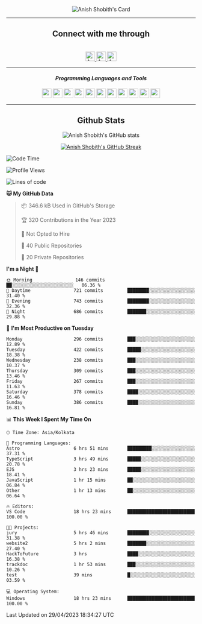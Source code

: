 <div align="center">

![Anish Shobith's Card](https://cardivo.vercel.app/api?name=Anish%20Shobith%20P%20S&description=Hi%20there%F0%9F%91%8B,%20I%20am%20a%2020-years-old.%20I%20am%20a%20Web%20and%20Application%20developer%20from%20India.%20Nice%20to%20meet%20you%20all.%20Looking%20forward%20to%20paritcipate%20with%20you.&image=https://i.imgur.com/WlQk3PY.jpg&&disableAnimation=true&site=https://anishshobithps.tech&pattern=plus&colorPattern=%23171616&backgroundColor=%231a1b26&instagram=anish_shobith&linkedin=Anish%20Shobith%20P%20S&fontColor=%23ffffff&iconColor=%23ffffff)

<hr>
 <h2> Connect with me through </h2>
<br>
<a href="https://www.instagram.com/anish_shobith/">
    <img alt="Anish Shobith's Instagram" width="25px" src="https://raw.githubusercontent.com/Anish-Shobith/Anish-Shobith/master/assets/socials/instagram.svg">
    </a>
    <a href="https://discord.gg/cWgDskT">
    <img alt="Anish Shobith's Discord", width="25px" src="https://raw.githubusercontent.com/Anish-Shobith/Anish-Shobith/master/assets/socials/discord.svg">
    </a>
    <a href="https://open.spotify.com/user/goshcrm0y9jzum2lffvu6f4hz">
    <img alt="Anish Shobith's Spotify", width="25px" src="https://raw.githubusercontent.com/Anish-Shobith/Anish-Shobith/master/assets/socials/spotify.svg">
    </a>
    <br>
    <hr>
    <h4> <i> Programming Languages and Tools </i> </h4>
    <img width="25px" src="https://raw.githubusercontent.com/Anish-Shobith/Anish-Shobith/master/assets/languages/javascript.svg">
    <img width="25px" src="https://raw.githubusercontent.com/Anish-Shobith/Anish-Shobith/master/assets/languages/typescript.svg">
    <img width="25px" src="https://raw.githubusercontent.com/Anish-Shobith/Anish-Shobith/master/assets/languages/cpp.svg">
    <img width="25px" src="https://raw.githubusercontent.com/Anish-Shobith/Anish-Shobith/master/assets/languages/ruby.svg">
    <img width="25px" src="https://raw.githubusercontent.com/Anish-Shobith/Anish-Shobith/master/assets/languages/html.svg">
    <img width="25px" src="https://raw.githubusercontent.com/Anish-Shobith/Anish-Shobith/master/assets/tools/nodejs.svg">
    <img width="25px" src="https://raw.githubusercontent.com/Anish-Shobith/Anish-Shobith/master/assets/tools/docker.svg">
    <img width="25px" src="https://raw.githubusercontent.com/Anish-Shobith/Anish-Shobith/master/assets/tools/webstorm.svg">
    <img width="25px" src="https://raw.githubusercontent.com/Anish-Shobith/Anish-Shobith/master/assets/tools/intellij.svg">
    <img width="25px" src="https://raw.githubusercontent.com/Anish-Shobith/Anish-Shobith/master/assets/tools/visualstudiocode.svg">
    <img width="25px" src="https://raw.githubusercontent.com/Anish-Shobith/Anish-Shobith/master/assets/tools/git.svg">
<hr>
 <h2> Github Stats </h2>

![Anish Shobith's GitHub stats](https://github-readme-stats-fk82.vercel.app/api?username=Anish-Shobith&show_icons=true&theme=tokyonight&count_private=true)

[![Anish Shobith's GitHub Streak](https://streak-stats.demolab.com?user=Anish-Shobith&theme=tokyonight&hide_border=true&border_radius=4.6)](https://git.io/streak-stats)

</div>

<!--START_SECTION:waka-->
![Code Time](http://img.shields.io/badge/Code%20Time-924%20hrs%2059%20mins-blue)

![Profile Views](http://img.shields.io/badge/Profile%20Views-40-blue)

![Lines of code](https://img.shields.io/badge/From%20Hello%20World%20I%27ve%20Written-501.6%20thousand%20lines%20of%20code-blue)

**🐱 My GitHub Data** 

> 📦 346.6 kB Used in GitHub's Storage 
 > 
> 🏆 320 Contributions in the Year 2023
 > 
> 🚫 Not Opted to Hire
 > 
> 📜 40 Public Repositories 
 > 
> 🔑 20 Private Repositories 
 > 
**I'm a Night 🦉** 

```text
🌞 Morning                146 commits         ██░░░░░░░░░░░░░░░░░░░░░░░   06.36 % 
🌆 Daytime                721 commits         ████████░░░░░░░░░░░░░░░░░   31.40 % 
🌃 Evening                743 commits         ████████░░░░░░░░░░░░░░░░░   32.36 % 
🌙 Night                  686 commits         ███████░░░░░░░░░░░░░░░░░░   29.88 % 
```
📅 **I'm Most Productive on Tuesday** 

```text
Monday                   296 commits         ███░░░░░░░░░░░░░░░░░░░░░░   12.89 % 
Tuesday                  422 commits         █████░░░░░░░░░░░░░░░░░░░░   18.38 % 
Wednesday                238 commits         ███░░░░░░░░░░░░░░░░░░░░░░   10.37 % 
Thursday                 309 commits         ███░░░░░░░░░░░░░░░░░░░░░░   13.46 % 
Friday                   267 commits         ███░░░░░░░░░░░░░░░░░░░░░░   11.63 % 
Saturday                 378 commits         ████░░░░░░░░░░░░░░░░░░░░░   16.46 % 
Sunday                   386 commits         ████░░░░░░░░░░░░░░░░░░░░░   16.81 % 
```


📊 **This Week I Spent My Time On** 

```text
🕑︎ Time Zone: Asia/Kolkata

💬 Programming Languages: 
Astro                    6 hrs 51 mins       █████████░░░░░░░░░░░░░░░░   37.31 % 
TypeScript               3 hrs 49 mins       █████░░░░░░░░░░░░░░░░░░░░   20.78 % 
EJS                      3 hrs 23 mins       █████░░░░░░░░░░░░░░░░░░░░   18.41 % 
JavaScript               1 hr 15 mins        ██░░░░░░░░░░░░░░░░░░░░░░░   06.84 % 
Other                    1 hr 13 mins        ██░░░░░░░░░░░░░░░░░░░░░░░   06.64 % 

🔥 Editors: 
VS Code                  18 hrs 23 mins      █████████████████████████   100.00 % 

🐱‍💻 Projects: 
jury                     5 hrs 46 mins       ████████░░░░░░░░░░░░░░░░░   31.38 % 
website2                 5 hrs 2 mins        ███████░░░░░░░░░░░░░░░░░░   27.40 % 
HackToFuture             3 hrs               ████░░░░░░░░░░░░░░░░░░░░░   16.38 % 
trackdoc                 1 hr 53 mins        ███░░░░░░░░░░░░░░░░░░░░░░   10.26 % 
test                     39 mins             █░░░░░░░░░░░░░░░░░░░░░░░░   03.59 % 

💻 Operating System: 
Windows                  18 hrs 23 mins      █████████████████████████   100.00 % 
```


 Last Updated on 29/04/2023 18:34:27 UTC
<!--END_SECTION:waka-->
